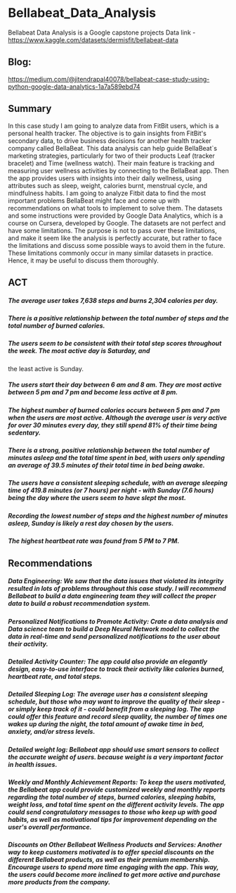 # Bellabeat_Data_Analysis
Bellabeat Data Analysis is a Google capstone projects 
Data link - https://www.kaggle.com/datasets/dermisfit/bellabeat-data
## Blog:
https://medium.com/@jitendrapal40078/bellabeat-case-study-using-python-google-data-analytics-1a7a589ebd74
## Summary
In this case study I am going to analyze data from FitBit users, which is a personal health tracker. The objective is to gain insights from FitBit's secondary data, to drive business decisions for another health tracker company called BellaBeat. This data analysis can help guide BellaBeat`s marketing strategies, particularly for two of their products Leaf (tracker bracelet) and Time (wellness watch). Their main feature is tracking and measuring user wellness activities by connecting to the BellaBeat app. Then the app provides users with insights into their daily wellness, using attributes such as sleep, weight, calories burnt, menstrual cycle, and mindfulness habits. I am going to analyze Fitbit data to find the most important problems BellaBeat might face and come up with recommendations on what tools to implement to solve them. The datasets and some instructions were provided by Google Data Analytics, which is a course on Cursera, developed by Google. The datasets are not perfect and have some limitations. The purpose is not to pass over these limitations, and make it seem like the analysis is perfectly accurate, but rather to face the limitations and discuss some possible ways to avoid them in the future. These limitations commonly occur in many similar datasets in practice. Hence, it may be useful to discuss them thoroughly.

## ACT
##### The average user takes 7,638 steps and burns 2,304 calories per day.
##### There is a positive relationship between the total number of steps and the total number of burned calories.
##### The users seem to be consistent with their total step scores throughout the week. The most active day is Saturday, and 
   the least active is Sunday.
##### The users start their day between 6 am and 8 am. They are most active between 5 pm and 7 pm and become less active at 8 pm.
##### The highest number of burned calories occurs between 5 pm and 7 pm when the users are most active. Although the average user is very active for over 30 minutes every day, they still spend 81% of their time being sedentary.
##### There is a strong, positive relationship between the total number of minutes asleep and the total time spent in bed, with users only spending an average of 39.5 minutes of their total time in bed being awake.
##### The users have a consistent sleeping schedule, with an average sleeping time of 419.8 minutes (or 7 hours) per night - with Sunday (7.6 hours) being the day where the users seem to have slept the most.
##### Recording the lowest number of steps and the highest number of minutes asleep, Sunday is likely a rest day chosen by the users.
##### The highest heartbeat rate was found from 5 PM to 7 PM.

## Recommendations
##### **Data Engineering:** We saw that the data issues that violated its integrity resulted in lots of problems throughout this case study. I will recommend Bellabeat to build a data engineering team they will collect the proper data to build a robust recommendation system.

##### **Personalized Notifications to Promote Activity:** Crate a data analysis and Data science team to build a Deep Neural Network model to collect the data in real-time and send personalized notifications to the user about their activity.

##### **Detailed Activity Counter:** The app could also provide an elegantly design, easy-to-use interface to track their activity like calories burned, heartbeat rate, and total steps.

##### **Detailed Sleeping Log:** The average user has a consistent sleeping schedule, but those who may want to improve the quality of their sleep - or simply keep track of it - could benefit from a sleeping log. The app could offer this feature and record sleep quality, the number of times one wakes up during the night, the total amount of awake time in bed, anxiety, and/or stress levels.

##### **Detailed weight log:** Bellabeat app should use smart sensors to collect the accurate weight of users. because weight is a very important factor in health issues.

##### **Weekly and Monthly Achievement Reports:** To keep the users motivated, the Bellabeat app could provide customized weekly and monthly reports regarding the total number of steps, burned calories, sleeping habits, weight loss, and total time spent on the different activity levels. The app could send congratulatory messages to those who keep up with good habits, as well as motivational tips for improvement depending on the user's overall performance.

##### **Discounts on Other Bellabeat Wellness Products and Services:** Another way to keep customers motivated is to offer special discounts on the different Bellabeat products, as well as their premium membership. Encourage users to spend more time engaging with the app. This way, the users could become more inclined to get more active and purchase more products from the company.

